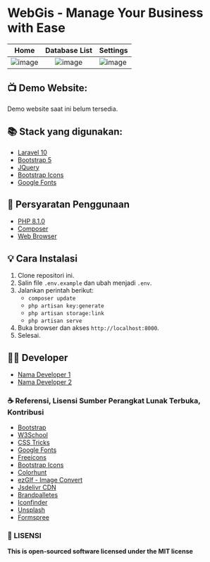 # WebGis - Manage Your Business with Ease

| Home        | Database List | Settings    |
| ----------- | :-----------: | ----------- |
| ![image](#) |  ![image](#)  | ![image](#) |

## 📺 Demo Website:

Demo website saat ini belum tersedia.

## 📚 Stack yang digunakan:

-   [Laravel 10](https://laravel.com/docs/10.x)
-   [Bootstrap 5](https://getbootstrap.com/docs/5.0/getting-started/introduction/)
-   [JQuery](https://jquery.com/)
-   [Bootstrap Icons](https://icons.getbootstrap.com/)
-   [Google Fonts](https://fonts.google.com/)

## 📝 Persyaratan Penggunaan

-   [PHP 8.1.0](https://www.php.net/downloads.php)
-   [Composer](https://getcomposer.org/download/)
-   [Web Browser](https://www.google.com/intl/id_id/chrome/)

## 💡 Cara Instalasi

1. Clone repositori ini.
2. Salin file `.env.example` dan ubah menjadi `.env`.
3. Jalankan perintah berikut:
    - `composer update`
    - `php artisan key:generate`
    - `php artisan storage:link`
    - `php artisan serve`
4. Buka browser dan akses `http://localhost:8000`.
5. Selesai.

## 👨‍💻 Developer

-   [Nama Developer 1]()
-   [Nama Developer 2]()

### ☕ Referensi, Lisensi Sumber Perangkat Lunak Terbuka, Kontribusi

-   [Bootstrap](https://getbootstrap.com/)
-   [W3School](https://w3school.com)
-   [CSS Tricks](https://csstricks.com)
-   [Google Fonts](https://fonts.google.com)
-   [Freeicons](https://freeicons.io/icon-list/iconly-essential-icons)
-   [Bootstrap Icons](https://icons.getbootstrap.com/)
-   [Colorhunt](https://colorhunt.co/)
-   [ezGIf - Image Convert](https://ezgif.com/png-to-webp/)
-   [Jsdelivr CDN](www.jsdelivr.com)
-   [Brandpalletes](https://brandpalettes.com)
-   [Iconfinder](https://www.iconfinder.com/iconsets/education-759)
-   [Unsplash](https://unsplash.com/)
-   [Formspree](https://formspree.io)

### 📜 LISENSI

**This is open-sourced software licensed under the MIT license**
